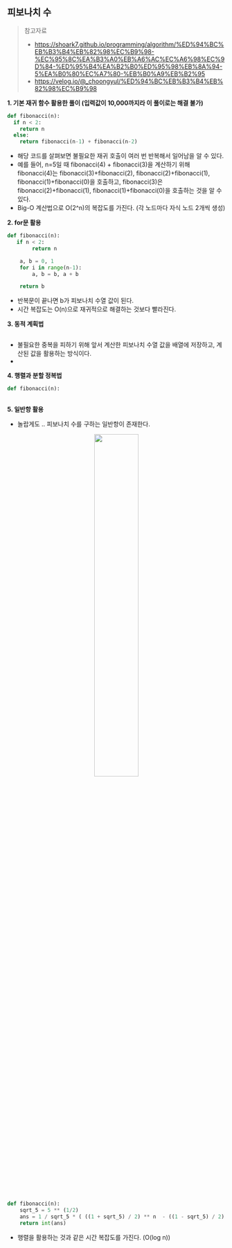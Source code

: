 ## 피보나치 수

> 참고자료
> - https://shoark7.github.io/programming/algorithm/%ED%94%BC%EB%B3%B4%EB%82%98%EC%B9%98-%EC%95%8C%EA%B3%A0%EB%A6%AC%EC%A6%98%EC%9D%84-%ED%95%B4%EA%B2%B0%ED%95%98%EB%8A%94-5%EA%B0%80%EC%A7%80-%EB%B0%A9%EB%B2%95
> - https://velog.io/@_choongyul/%ED%94%BC%EB%B3%B4%EB%82%98%EC%B9%98


**1. 기본 재귀 함수 활용한 풀이 (입력값이 10,000까지라 이 풀이로는 해결 불가)**
   
```python
def fibonacci(n):
  if n < 2:
    return n
  else:
    return fibonacci(n-1) + fibonacci(n-2)
```

- 해당 코드를 살펴보면 불필요한 재귀 호출이 여러 번 반복해서 일어남을 알 수 있다.
- 예를 들어, n=5일 때 fibonacci(4) + fibonacci(3)을 계산하기 위해 fibonacci(4)는 fibonacci(3)+fibonacci(2), fibonacci(2)+fibonacci(1), fibonacci(1)+fibonacci(0)을 호출하고,
  fibonacci(3)은 fibonacci(2)+fibonacci(1), fibonacci(1)+fibonacci(0)을 호출하는 것을 알 수 있다.
- Big-O 계산법으로 O(2^n)의 복잡도를 가진다. (각 노드마다 자식 노드 2개씩 생성)

**2. for문 활용**

```python
def fibonacci(n):
   if n < 2:
        return n

    a, b = 0, 1
    for i in range(n-1):
        a, b = b, a + b

    return b
```

- 반복문이 끝나면 b가 피보나치 수열 값이 된다.
- 시간 복잡도는 O(n)으로 재귀적으로 해결하는 것보다 빨라진다. 

**3. 동적 계획법**

```python
```

- 불필요한 중복을 피하기 위해 앞서 계산한 피보나치 수열 값을 배열에 저장하고, 계산된 값을 활용하는 방식이다.
-  

**4. 행렬과 분할 정복법**

```python
def fibonacci(n):
   
```


**5. 일반항 활용**

- 놀랍게도 .. 피보나치 수를 구하는 일반항이 존재한다. 
<p align="center">
  <img src="https://github.com/user-attachments/assets/c9476952-72de-4840-b4b3-94c66252c82b" width=45% "/>
</p>

```python
def fibonacci(n):
    sqrt_5 = 5 ** (1/2)
    ans = 1 / sqrt_5 * ( ((1 + sqrt_5) / 2) ** n  - ((1 - sqrt_5) / 2) ** n )
    return int(ans)
```

- 행렬을 활용하는 것과 같은 시간 복잡도를 가진다. (O(log n))
